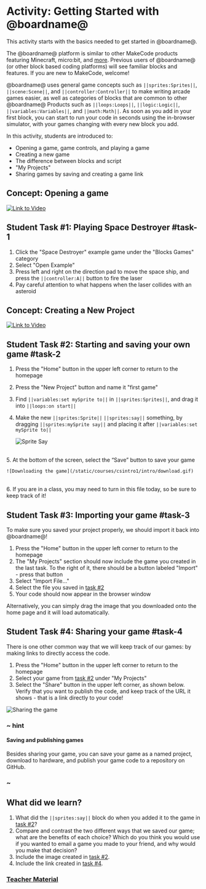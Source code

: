 # Activity: Getting Started with @boardname@

This activity starts with the basics needed to get started in @boardname@.

The @boardname@ platform is similar to other MakeCode products featuring Minecraft, micro:bit, and [more](https://makecode.com). Previous users of @boardname@ (or other block based coding platforms) will see familiar blocks and features. If you are new to MakeCode, welcome! 

@boardname@ uses general game concepts such as ``||sprites:Sprites||``, ``||scene:Scene||``, and ``||controller:Controller||`` to make writing arcade games easier, as well as categories of blocks that are common to other @boardname@ Products such as ``||loops:Loops||``, ``||logic:Logic||``, ``||variables:Variables||``, and ``||math:Math||``. As soon as you add in your first block, you can start to run your code in seconds using the in-browser simulator, with your games changing with every new block you add.

In this activity, students are introduced to:

* Opening a game, game controls, and playing a game
* Creating a new game
* The difference between blocks and script
* "My Projects"
* Sharing games by saving and creating a game link

## Concept: Opening a game

[![Link to Video](/static/thumbnail_play_video.png)](https://aka.ms/40544a-orientation1)

## Student Task #1: Playing Space Destroyer #task-1

1. Click the "Space Destroyer" example game under the "Blocks Games" category
2. Select "Open Example"
3. Press left and right on the direction pad to move the space ship, and press the ``||controller:A||`` button to fire the laser
4. Pay careful attention to what happens when the laser collides with an asteroid

## Concept: Creating a New Project

[![Link to Video](/static/thumbnail_play_video.png)](https://aka.ms/40544a-orientation2)

## Student Task #2: Starting and saving your own game #task-2

1. Press the "Home" button in the upper left corner to return to the homepage
2. Press the "New Project" button and name it "first game"
3. Find ``||variables:set mySprite to||`` in ``||sprites:Sprites||``, and drag it into ``||loops:on start||``
4. Make the new ``||sprites:Sprite||`` ``||sprites:say||`` something, by dragging ``||sprites:mySprite say||`` and placing it after ``||variables:set mySprite to||``

    ![Sprite Say](/static/courses/csintro1/intro/sprite-say.gif)
<br/>
5. At the bottom of the screen, select the “Save” button to save your game

    ![Downloading the game](/static/courses/csintro1/intro/download.gif)
<br/>
6. If you are in a class, you may need to turn in this file today, so be sure to keep track of it!

## Student Task #3: Importing your game #task-3

To make sure you saved your project properly, we should import it back into @boardname@!

1. Press the "Home" button in the upper left corner to return to the homepage
2. The "My Projects" section should now include the game you created in the last task. To the right of it, there should be a button labeled "Import" - press that button
3. Select "Import File..."
4. Select the file you saved in [task #2](#task-2)
5. Your code should now appear in the browser window

Alternatively, you can simply drag the image that you downloaded onto the home page and it will load automatically.

## Student Task #4: Sharing your game #task-4

There is one other common way that we will keep track of our games: by making links to directly access the code.

1. Press the "Home" button in the upper left corner to return to the homepage
2. Select your game from [task #2](#task-2) under "My Projects"
3. Select the "Share" button in the upper left corner, as shown below. Verify that you want to publish the code, and keep track of the URL it shows - that is a link directly to your code!

![Sharing the game](/static/courses/csintro1/intro/sharing.gif)

### ~ hint

#### Saving and publishing games

Besides sharing your game, you can save your game as a named project, download to hardware, and publish your game code to a repository on GitHub.

### ~

## What did we learn?

1. What did the ``||sprites:say||`` block do when you added it to the game in [task #2](#task-2)? 
2. Compare and contrast the two different ways that we saved our game; what are the benefits of each choice? Which do you think you would use if you wanted to email a game you made to your friend, and why would you make that decision?
3. Include the image created in [task #2](#task-2).
4. Include the link created in [task #4](#task-4).

### [Teacher Material](/courses/csintro1/about/teachers)
